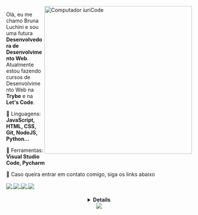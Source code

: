 <img src="https://raw.githubusercontent.com/MicaelliMedeiros/micaellimedeiros/master/image/computer-illustration.png" min-width="400px" max-width="400px" width="400px" align="right" alt="Computador iuriCode">

<p align="left"> 
  Olá, eu me chamo Bruna Luchini e sou uma futura <strong>Desenvolvedora de Desenvolvimento Web</strong>.<br>
  Atualmente estou fazendo cursos de Desenvolvimento Web na <strong>Trybe</strong> e na <strong>Let's Code</strong>.
</p>

<p align="left">
  🦄 Linguagens: <strong>JavaScript, HTML, CSS, Git, NodeJS, Python...</strong>
</p>

<p align="left">
  💼 Ferramentas: <strong>Visual Studio Code, Pycharm</strong>
</p>

<p align="left">
  💌 Caso queira entrar em contato comigo, siga os links abaixo
</p>
  <a href="https://instagram.com/afallrea_/">
    <img
      align="center"
      src="https://img.shields.io/badge/Instagram-020230?style=for-the-badge&logo=instagram&logoColor=E48872"
    />
  </a>
  <a href="https://twitter.com/afallrea">
    <img
      align="center"
      src="https://img.shields.io/badge/Twitter-020230?style=for-the-badge&logo=twitter&logoColor=E48872"
    />
  </a>
  <a href="https://www.linkedin.com/in/bruna-luchini-5aa7a6185/">
    <img
         align="center"
         src="https://img.shields.io/badge/LinkedIn-020230?style=for-the-badge&logo=linkedin&logoColor=E48872"
  </a>
    <a href="https://luvlore.github.io/">
    <img
         align="center"
         src="https://img.shields.io/badge/Portifólio-020230?style=for-the-badge&logo=github&logoColor=E48872"
  </a>
<h4 align="center">
<details>
<br>
<p align="center">
  <a href="https://github.com/Luvlore">
    <img
      align="center"
      height="150em"
      src="https://github-readme-stats.vercel.app/api?username=Luvlore&show_icons=true&include_all_commits=true&count_private=true&theme=radical"
    />
  </a>
  <a href="https://github.com/Luvlore">
    <img
      align="center"
      height="150em"
      src="https://github-readme-stats.vercel.app/api/top-langs/?username=Luvlore&show_icons=true&include_all_commits=true&count_private=true&layout=compact&theme=radical"
    />
  </a>
</p>
  
</details>
  <img src='https://github.com/Luvlore/Luvlore/blob/output/github-contribution-grid-snake.svg'>
</h4>
